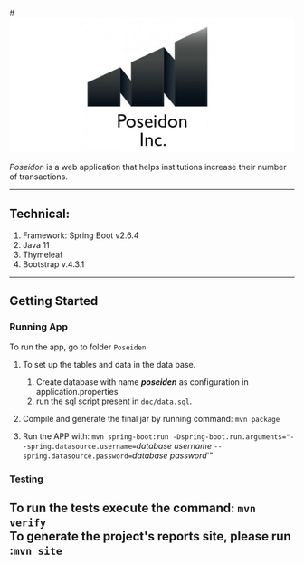 #![poseidon](img/logo.png)

_Poseidon_ is a web application that helps institutions increase their number of transactions.

---------
## Technical:
1. Framework: Spring Boot v2.6.4
2. Java 11
3. Thymeleaf
4. Bootstrap v.4.3.1

---------

## Getting Started

### Running App

To run the app, go to folder `Poseiden`

1. To set up the tables and data in the data base.

   1. Create database with name **_poseiden_** as configuration in application.properties 
   2. run the sql script present in  `doc/data.sql`.

2. Compile and generate the final jar by running command: `mvn package`

3. Run the APP with: `mvn spring-boot:run -Dspring-boot.run.arguments="--spring.datasource.username=`*database username* `--spring.datasource.password=`*database password*`"

### Testing

To run the tests execute the command: `mvn verify`  
To generate the project's reports site, please run :`mvn site`
---------